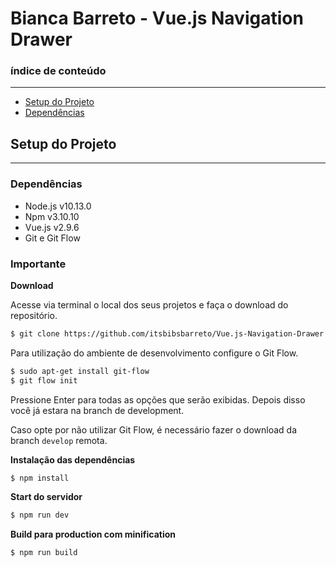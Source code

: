 # Bianca Barreto - Vue.js Navigation Drawer

### índice de conteúdo
---

* [Setup do Projeto](#setup-do-projeto)
* [Dependências](#dependências)


## Setup do Projeto
------------------------

### Dependências

 - Node.js v10.13.0
 - Npm v3.10.10
 - Vue.js v2.9.6
 - Git e Git Flow


### Importante

**Download**

Acesse via terminal o local dos seus projetos e faça o download do repositório.
```bash
$ git clone https://github.com/itsbibsbarreto/Vue.js-Navigation-Drawer.git
```

Para utilização do ambiente de desenvolvimento configure o Git Flow.
```bash
$ sudo apt-get install git-flow
$ git flow init
```
Pressione Enter para todas as opções que serão exibidas. Depois disso você já estara na branch de development.

Caso opte por não utilizar Git Flow, é necessário fazer o download da branch `develop` remota.


**Instalação das dependências**

```bash
$ npm install
```

**Start do servidor**
```bash
$ npm run dev
```

**Build para production com minification**
```bash
$ npm run build
```
